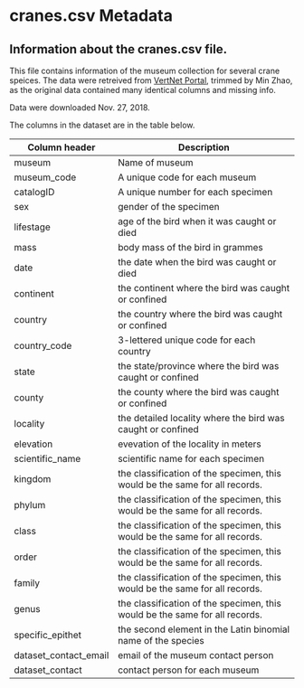 # cranes.csv Metadata
## Information about the cranes.csv file.

This file contains information of the museum collection for several crane speices.
The data were retreived from [VertNet Portal](http://portal.vertnet.org/search), trimmed by Min Zhao, as the original data contained many identical columns and missing info.


Data were downloaded Nov. 27, 2018.


The columns in the dataset are in the table below.

Column header | Description
--------------|------------
museum | Name of museum
museum_code | A unique code for each museum
catalogID | A unique number for each specimen
sex | gender of the specimen
lifestage | age of the bird when it was caught or died
mass | body mass of the bird in grammes
date | the date when the bird was caught or died
continent | the continent where the bird was caught or confined
country | the country where the bird was caught or confined
country_code | 3-lettered unique code for each country
state | the state/province where the bird was caught or confined
county | the county where the bird was caught or confined
locality | the detailed locality where the bird was caught or confined
elevation | evevation of the locality in meters
scientific_name | scientific name for each specimen
kingdom | the classification of the specimen, this would be the same for all records.
phylum | the classification of the specimen, this would be the same for all records.
class | the classification of the specimen, this would be the same for all records.
order | the classification of the specimen, this would be the same for all records.
family | the classification of the specimen, this would be the same for all records.
genus | the classification of the specimen, this would be the same for all records.
specific_epithet | the second element in the Latin binomial name of the species
dataset_contact_email | email of the museum contact person
dataset_contact | contact person for each museum
